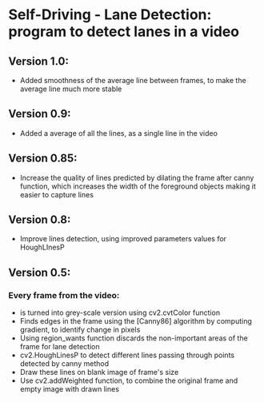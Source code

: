 # Self-Driving - Lane Detection: program to detect lanes in a video 

## Version 1.0:
* Added smoothness of the average line between frames, to make the average line much more stable

## Version 0.9:
* Added a average of all the lines, as a single line in the video

## Version 0.85:

* Increase the quality of lines predicted by dilating the frame after canny function, which increases the width of the foreground objects making it easier to capture lines

## Version 0.8:

* Improve lines detection, using improved parameters values for HoughLInesP

## Version 0.5:

### Every frame from the video:
* is turned into grey-scale version using cv2.cvtColor function
* Finds edges in the frame using the [Canny86] algorithm by computing gradient, to identify change in pixels
* Using region_wants function discards the non-important areas of the frame for lane detection
* cv2.HoughLinesP to detect different lines passing through points detected by canny method
* Draw these lines on blank image of frame's size
* Use cv2.addWeighted function, to combine the original frame and empty image with drawn lines
